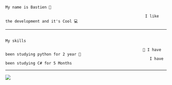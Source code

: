 
                                                                          My name is Bastien 👦

                                                                 I like the development and it's Cool 💻
                                                                 
   --------------------------------------------------------------------------------------------------------------------------------------------------------------------

                                                                               My skills
                                                                                                                                                       
                                                                🐍 I have been studying python for 2 year 🐍
                                                                   I have been studying C# for 5 Months
                                                                  
                                                                               
   --------------------------------------------------------------------------------------------------------------------------------------------------------------------
<img src = "https://github-readme-stats.vercel.app/api?username=hhhhhmmmmmm&&show_icons=true&title_color=ffffff&icon_color=bb2acf&text_color=daf7dc&bg_color=151515">
